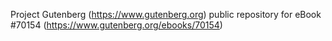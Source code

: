 Project Gutenberg (https://www.gutenberg.org) public repository for
eBook #70154 (https://www.gutenberg.org/ebooks/70154)

